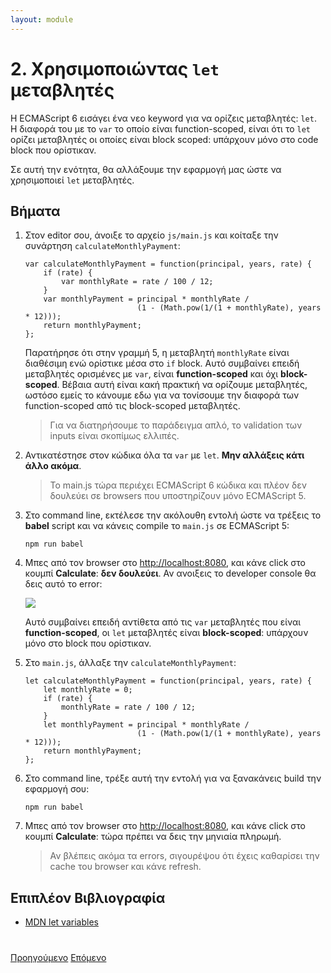 ```yaml
---
layout: module
---
```

# 2. Χρησιμοποιώντας ```let``` μεταβλητές

Η ECMAScript 6 εισάγει ένα νεο keyword για να ορίζεις μεταβλητές: ```let```. Η διαφορά του με το ```var``` το οποίο είναι function-scoped, είναι ότι το ```let``` ορίζει μεταβλητές οι οποίες είναι block scoped: υπάρχουν μόνο στο code block που ορίστικαν.

Σε αυτή την ενότητα, θα αλλάξουμε την εφαρμογή μας ώστε να χρησιμοποιεί ```let``` μεταβλητές.


## Βήματα 

1. Στον editor σου, άνοιξε το αρχείο `js/main.js` και κοίταξε την συνάρτηση ```calculateMonthlyPayment```:

	```
	var calculateMonthlyPayment = function(principal, years, rate) {
		if (rate) {
			var monthlyRate = rate / 100 / 12;
		}
		var monthlyPayment = principal * monthlyRate / 
		                     (1 - (Math.pow(1/(1 + monthlyRate), years * 12)));
		return monthlyPayment;
	};
	```

	Παρατήρησε ότι στην γραμμή 5, η μεταβλητή `monthlyRate` είναι διαθέσιμη ενώ ορίστικε μέσα στο `if` block. Αυτό συμβαίνει επειδή μεταβλητές ορισμένες με `var`, είναι **function-scoped** και όχι **block-scoped**. Βέβαια αυτή είναι κακή πρακτική να ορίζουμε μεταβλητές, ωστόσο εμείς το κάνουμε εδω για να τονίσουμε την διαφορά των function-scoped από τις block-scoped μεταβλητές.

	> Για να διατηρήσουμε το παράδειγμα απλό, το validation των inputs είναι σκοπίμως ελλιπές.	

1. Αντικατέστησε στον κώδικα όλα τα ```var``` με ```let```. **Μην αλλάξεις κάτι άλλο ακόμα**. 

	> Το main.js τώρα περιέχει ECMAScript 6 κώδικα και πλέον δεν δουλεύει σε browsers που υποστηρίζουν μόνο ECMAScript 5.

1. Στο command line, εκτέλεσε την ακόλουθη εντολή ώστε να τρέξεις το **babel** script και να κάνεις compile το `main.js` σε ECMAScript 5:

	```
    npm run babel
	```

1. Μπες από τον browser στο [http://localhost:8080](http://localhost:8080), και κάνε click στο κουμπί **Calculate**: **δεν δουλεύει**. Αν ανοιξεις το developer console θα δεις αυτό το error:
	
	![](images/scope-error.jpg)
	
	
	Αυτό συμβαίνει επειδή αντίθετα από τις ```var``` μεταβλητές που είναι **function-scoped**,  οι ```let``` μεταβλητές είναι **block-scoped**: υπάρχουν μόνο στο block που ορίστικαν. 

1. Στο `main.js`, άλλαξε την ```calculateMonthlyPayment```:

    ```
    let calculateMonthlyPayment = function(principal, years, rate) {
        let monthlyRate = 0;
        if (rate) {
            monthlyRate = rate / 100 / 12;
        }
        let monthlyPayment = principal * monthlyRate / 
                             (1 - (Math.pow(1/(1 + monthlyRate), years * 12)));
        return monthlyPayment;
    };
    ```

1. Στο command line, τρέξε αυτή την εντολή για να ξανακάνεις build την εφαρμογή σου:

	```
    npm run babel
	```

1. Μπες από τον browser στο [http://localhost:8080](http://localhost:8080), και κάνε click στο κουμπί **Calculate**: τώρα πρέπει να δεις την μηνιαία πληρωμή.

	> Αν βλέπεις ακόμα τα errors, σιγουρέψου ότι έχεις καθαρίσει την cache του browser και κάνε refresh.


## Επιπλέον Βιβλιογραφία

- [MDN let variables](https://developer.mozilla.org/en-US/docs/Web/JavaScript/Reference/Statements/let)


<div class="row" style="margin-top:40px;">
<div class="col-sm-12">
<a href="ecmascript6-setup-babel.html" class="btn btn-default"><i class="glyphicon glyphicon-chevron-left"></i> Προηγούμενο</a>
<a href="ecmascript6-destructuring.html" class="btn btn-default pull-right">Επόμενο <i class="glyphicon glyphicon-chevron-right"></i></a>
</div>
</div>
